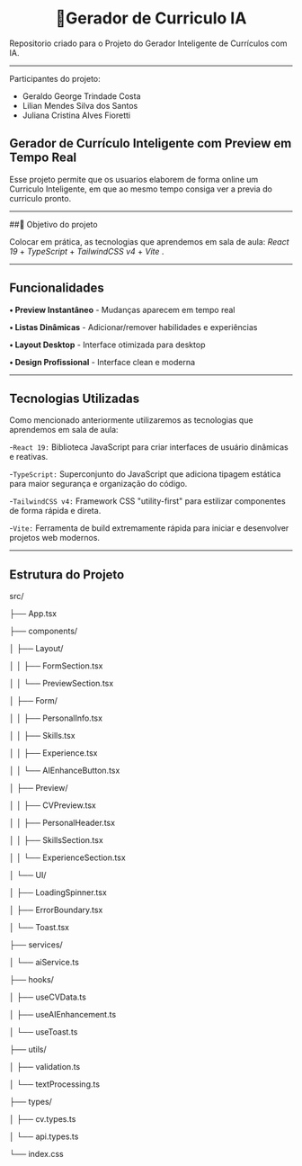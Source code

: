 <h1 align="center"> 📄Gerador de Curriculo IA </h1>

Repositorio criado para o Projeto do Gerador Inteligente de Currículos com IA.
______________________________________________________________________________________________


Participantes do projeto:
* Geraldo George Trindade Costa 
* Lilian Mendes Silva dos Santos 
* Juliana Cristina Alves Fioretti

## Gerador de Currículo Inteligente com Preview em Tempo Real

Esse projeto permite que os usuarios elaborem de forma online um Curriculo Inteligente, em que ao mesmo tempo consiga ver a previa do curriculo pronto.

____________________________________________________________________________________________
 ##:selfie: Objetivo do projeto

Colocar em prática, as tecnologias que aprendemos em sala de aula:
_React 19_ + _TypeScript_ + _TailwindCSS v4_ + _Vite_ .

______________________________________________________________________________________________

## Funcionalidades

**• Preview Instantâneo** - Mudanças aparecem em tempo real

**• Listas Dinâmicas** - Adicionar/remover habilidades e experiências

**• Layout Desktop** - Interface otimizada para desktop

**• Design Profissional** - Interface clean e moderna

____________________________________________________________________________________________
## Tecnologias Utilizadas

Como mencionado anteriormente utilizaremos as tecnologias que aprendemos em sala de aula:

-`React 19:` Biblioteca JavaScript para criar interfaces de usuário dinâmicas e reativas.

-`TypeScript:` Superconjunto do JavaScript que adiciona tipagem estática para maior segurança e organização do código.

-`TailwindCSS v4:` Framework CSS "utility-first" para estilizar componentes de forma rápida e direta.

-`Vite:` Ferramenta de build extremamente rápida para iniciar e desenvolver projetos web modernos.

_____________________________________________________________________________________________

## Estrutura do Projeto

src/

├── App.tsx

├── components/

│ ├── Layout/

│ │ ├── FormSection.tsx

│ │ └── PreviewSection.tsx

│ ├── Form/

│ │ ├── PersonalInfo.tsx

│ │ ├── Skills.tsx

│ │ ├── Experience.tsx

│ │ └── AIEnhanceButton.tsx

│ ├── Preview/

│ │ ├── CVPreview.tsx

│ │ ├── PersonalHeader.tsx

│ │ ├── SkillsSection.tsx

│ │ └── ExperienceSection.tsx

│ └── UI/

│ ├── LoadingSpinner.tsx

│ ├── ErrorBoundary.tsx

│ └── Toast.tsx

├── services/

│ └── aiService.ts

├── hooks/

│ ├── useCVData.ts

│ ├── useAIEnhancement.ts

│ └── useToast.ts

├── utils/

│ ├── validation.ts

│ └── textProcessing.ts

├── types/

│ ├── cv.types.ts

│ └── api.types.ts

└── index.css

